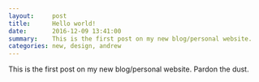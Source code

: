```yaml
---
layout:     post
title:      Hello world! 
date:       2016-12-09 13:41:00
summary:    This is the first post on my new blog/personal website. 
categories: new, design, andrew
---
```


This is the first post on my new blog/personal website. Pardon the dust. 
